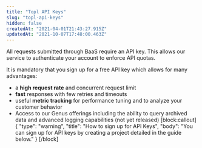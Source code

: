 ```yaml
---
title: "Topl API Keys"
slug: "topl-api-keys"
hidden: false
createdAt: "2021-04-01T21:43:27.915Z"
updatedAt: "2021-10-07T17:48:00.463Z"
---
```

All requests submitted through BaaS require an API key. This allows our service to authenticate your account to enforce API quotas. 

It is mandatory that you sign up for a free API key which allows for many advantages: 
* a **high request rate** and concurrent request limit
* **fast** responses with few retries and timeouts
* useful **metric tracking** for performance tuning and to analyze your customer behavior
* Access to our Genus offerings including the ability to query archived data and advanced logging capabilities (not yet released) 
[block:callout]
{
  "type": "warning",
  "title": "How to sign up for API Keys",
  "body": "You can sign up for API keys by creating a project detailed in the guide below."
}
[/block]